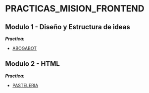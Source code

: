 # PRACTICAS_MISION_FRONTEND

## **Modulo 1 - Diseño y Estructura de ideas**

***Practica:***
- [ABOGABOT](./Modulo_1_Diseño/README.md)


## **Modulo 2 - HTML**

***Practica:***
- [PASTELERIA](./Modulo_2_HTML/README.md)

